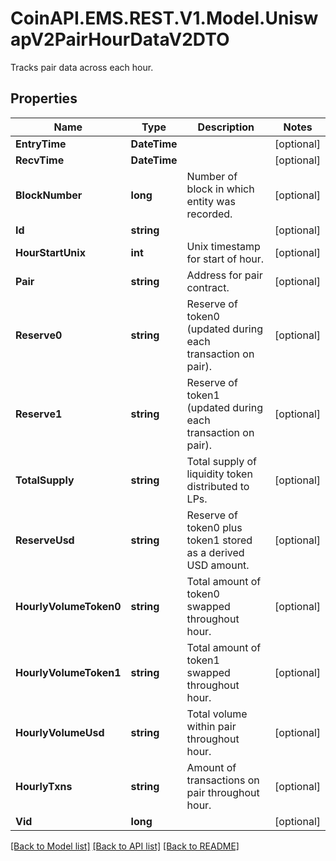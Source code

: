 # CoinAPI.EMS.REST.V1.Model.UniswapV2PairHourDataV2DTO
Tracks pair data across each hour.

## Properties

Name | Type | Description | Notes
------------ | ------------- | ------------- | -------------
**EntryTime** | **DateTime** |  | [optional] 
**RecvTime** | **DateTime** |  | [optional] 
**BlockNumber** | **long** | Number of block in which entity was recorded. | [optional] 
**Id** | **string** |  | [optional] 
**HourStartUnix** | **int** | Unix timestamp for start of hour. | [optional] 
**Pair** | **string** | Address for pair contract. | [optional] 
**Reserve0** | **string** | Reserve of token0 (updated during each transaction on pair). | [optional] 
**Reserve1** | **string** | Reserve of token1 (updated during each transaction on pair). | [optional] 
**TotalSupply** | **string** | Total supply of liquidity token distributed to LPs. | [optional] 
**ReserveUsd** | **string** | Reserve of token0 plus token1 stored as a derived USD amount. | [optional] 
**HourlyVolumeToken0** | **string** | Total amount of token0 swapped throughout hour. | [optional] 
**HourlyVolumeToken1** | **string** | Total amount of token1 swapped throughout hour. | [optional] 
**HourlyVolumeUsd** | **string** | Total volume within pair throughout hour. | [optional] 
**HourlyTxns** | **string** | Amount of transactions on pair throughout hour. | [optional] 
**Vid** | **long** |  | [optional] 

[[Back to Model list]](../README.md#documentation-for-models) [[Back to API list]](../README.md#documentation-for-api-endpoints) [[Back to README]](../README.md)

